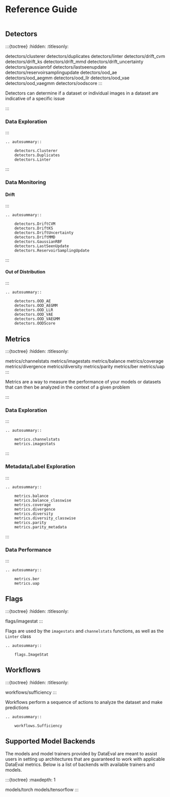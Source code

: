 Reference Guide
===============

```{currentmodule} dataeval
```

Detectors
---------

:::{toctree}
:hidden:
:titlesonly:

detectors/clusterer
detectors/duplicates
detectors/linter
detectors/drift_cvm
detectors/drift_ks
detectors/drift_mmd
detectors/drift_uncertainty
detectors/gaussianrbf
detectors/lastseenupdate
detectors/reservoirsamplingupdate
detectors/ood_ae
detectors/ood_aegmm
detectors/ood_llr
detectors/ood_vae
detectors/ood_vaegmm
detectors/oodscore
:::

Detectors can determine if a dataset or individual images in a dataset are indicative of a specific issue

:::
### Data Exploration
:::

```{eval-rst}
.. autosummary::

    detectors.Clusterer
    detectors.Duplicates
    detectors.Linter
```

:::
### Data Monitoring
#### Drift
:::

```{eval-rst}
.. autosummary::

    detectors.DriftCVM
    detectors.DriftKS
    detectors.DriftUncertainty
    detectors.DriftMMD
    detectors.GaussianRBF
    detectors.LastSeenUpdate
    detectors.ReservoirSamplingUpdate
```
:::
#### Out of Distribution
:::

```{eval-rst}
.. autosummary::

    detectors.OOD_AE
    detectors.OOD_AEGMM
    detectors.OOD_LLR
    detectors.OOD_VAE
    detectors.OOD_VAEGMM
    detectors.OODScore
```

Metrics
-------

:::{toctree}
:hidden:
:titlesonly:

metrics/channelstats
metrics/imagestats
metrics/balance
metrics/coverage
metrics/divergence
metrics/diversity
metrics/parity
metrics/ber
metrics/uap
:::

Metrics are a way to measure the performance of your models or datasets that can
then be analyzed in the context of a given problem

:::
### Data Exploration
:::

```{eval-rst}
.. autosummary::

    metrics.channelstats
    metrics.imagestats
```
:::
### Metadata/Label Exploration
:::

```{eval-rst}
.. autosummary::

    metrics.balance
    metrics.balance_classwise
    metrics.coverage
    metrics.divergence
    metrics.diversity
    metrics.diversity_classwise
    metrics.parity
    metrics.parity_metadata
```

:::
### Data Performance
:::

```{eval-rst}
.. autosummary::

    metrics.ber
    metrics.uap
```

Flags
-----

:::{toctree}
:hidden:
:titlesonly:

flags/imagestat
:::

Flags are used by the `imagestats` and `channelstats` functions, as well as the `Linter` class

```{eval-rst}
.. autosummary::

    flags.ImageStat
```

Workflows
---------

:::{toctree}
:hidden:
:titlesonly:

workflows/sufficiency
:::

Workflows perform a sequence of actions to analyze the dataset and make predictions

```{eval-rst}
.. autosummary::

    workflows.Sufficiency
```

Supported Model Backends
------------------------

The models and model trainers provided by DataEval are meant to assist users in setting up
architectures that are guaranteed to work with applicable DataEval metrics.
Below is a list of backends with available trainers and models. 

:::{toctree}
:maxdepth: 1

models/torch
models/tensorflow
:::
